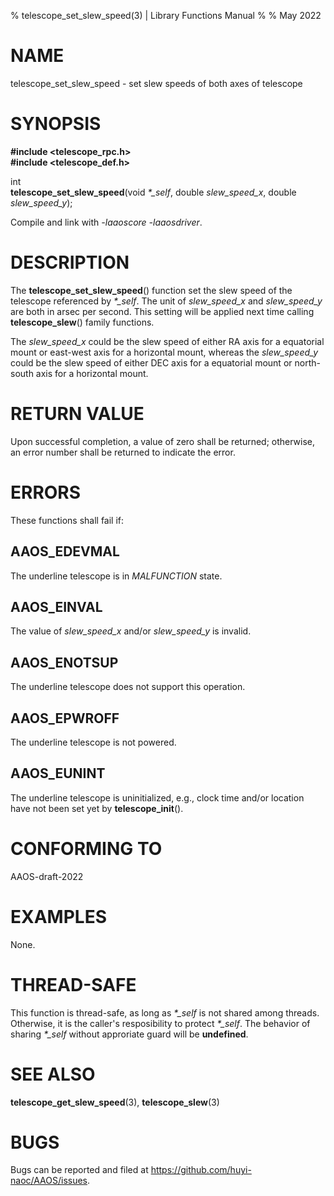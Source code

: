 % telescope\_set\_slew\_speed(3) | Library Functions Manual
%
% May 2022

NAME
====

telescope\_set\_slew\_speed - set slew speeds of both axes of telescope

SYNOPSIS
========

**#include <telescope_rpc.h>**  
**#include <telescope_def.h>**

int  
**telescope_set_slew_speed**(void *\*\_self*, double *slew_speed_x*, double *slew_speed_y*);

Compile and link with *-laaoscore* *-laaosdriver*.

DESCRIPTION
===========

The **telescope_set_slew_speed**() function set the slew speed of the telescope referenced by *\*\_self*. The unit of *slew_speed_x* and *slew_speed_y* are both in arsec per second. This setting will be applied next time calling **telescope_slew**() family functions. 

The *slew_speed_x* could be the slew speed of either RA axis for a equatorial mount or east-west axis for a horizontal mount, whereas the *slew_speed_y* could be the slew speed of either DEC axis for a equatorial mount or north-south axis for a horizontal mount. 

RETURN VALUE
============

Upon successful completion, a value of zero shall be returned; otherwise, an error number shall be returned to indicate the error.

ERRORS
======

These functions shall fail if:

AAOS\_EDEVMAL
------------

The underline telescope is in *MALFUNCTION* state.

AAOS\_EINVAL
------------

The value of  *slew\_speed\_x* and/or *slew\_speed\_y* is invalid. 

AAOS\_ENOTSUP
------------

The underline telescope does not support this operation.

AAOS\_EPWROFF
------------

The underline telescope is not powered.

AAOS\_EUNINT
-----------

The underline telescope is uninitialized, e.g., clock time and/or location have not been set yet by **telescope_init**().

CONFORMING TO
=============

AAOS-draft-2022

EXAMPLES
========

None.

THREAD-SAFE
===========

This function is thread-safe, as long as *\*\_self* is not shared among threads. Otherwise, it is the caller's resposibility to protect *\*\_self*. The behavior of sharing *\*\_self* without approriate guard will be **undefined**.

SEE ALSO
========

**telescope_get_slew_speed**(3), **telescope_slew**(3)

BUGS
====

Bugs can be reported and filed at https://github.com/huyi-naoc/AAOS/issues.

